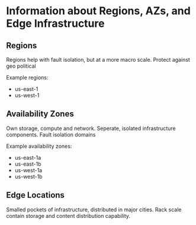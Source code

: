 # Information about Regions, AZs, and Edge Infrastructure

## Regions

Regions help with fault isolation, but at a more macro scale.
Protect against geo political

Example regions:

* us-east-1
* us-west-1

## Availability Zones

Own storage, compute and network.
Seperate, isolated infrastructure components.
Fault isolation domains

Example availability zones:

* us-east-1a
* us-east-1b
* us-west-1a
* us-west-1b

## Edge Locations

Smalled pockets of infrastructure, distributed in major cities.
Rack scale contain storage and content distribution capability.
